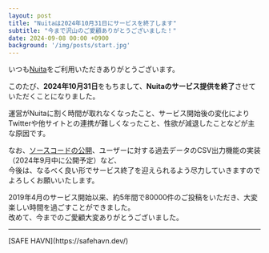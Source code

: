 ```yaml
---
layout: post
title: "Nuitaは2024年10月31日にサービスを終了します"
subtitle: "今まで沢山のご愛顧ありがとうございました！"
date: 2024-09-08 00:00 +0900
background: '/img/posts/start.jpg'
---
```


いつも[Nuita](https://nuita.net/)をご利用いただきありがとうございます。

このたび、**2024年10月31日**をもちまして、**Nuitaのサービス提供を終了**させていただくことになりました。

運営がNuitaに割く時間が取れなくなったこと、サービス開始後の変化によりTwitterや他サイトとの連携が難しくなったこと、性欲が減退したことなどが主な原因です。  

なお、[ソースコードの公開](https://github.com/nuita/nuita)、ユーザーに対する過去データのCSV出力機能の実装（2024年9月中に公開予定）など、  
今後は、なるべく良い形でサービス終了を迎えられるよう尽力していきますのでよろしくお願いいたします。

2019年4月のサービス開始以来、約5年間で80000件のご投稿をいただき、大変楽しい時間を過ごすことができました。  
改めて、今までのご愛顧大変ありがとうございました。

<hr />
[SAFE HAVN](https://safehavn.dev/)  
